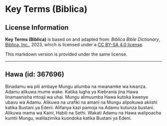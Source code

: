# Key Terms (Biblica)

## License Information

**Key Terms (Biblica)** is based on and adapted from: _Biblica Bible Dictionary_, [Biblica, Inc.](https://www.biblica.com/), 2023, which is licensed under a [CC BY-SA 4.0 license](https://creativecommons.org/licenses/by-sa/4.0/legalcode.en).

This markdown version is provided under the same license.



--------------------------------

## Hawa (id: 367696)

Binadamu wa pili ambaye Mungu aliumba na mwanamke wa kwanza. Adamu alikuwa mume wake. Katika lugha ya Kiebrania jina Hawa linamaanisha mtoaji wa uhai. Mungu alimuumba Hawa kutoka kwenye ubavu wa Adamu. Alikuwa na urafiki na amani na Mungu alipokuwa akiishi katika Bustani ya Edeni. Alifanya kazi pamoja na Adamu kutunza bustani. Alikuwa mama wa Kaini, Habili na Sethi. Wakati Adamu na Hawa walipoacha kumtii Mungu, walilazimika kuondoka katika Bustani ya Edeni.


